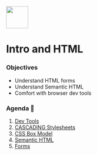 # <img src="https://cloud.githubusercontent.com/assets/8397980/19818474/bd21af4c-9d04-11e6-8df6-1ed154718dce.png" height="60">

# Intro and HTML

### Objectives

- Understand HTML forms
- Understand Semantic HTML
- Comfort with browser dev tools

### Agenda :rocket:

1. [Dev Tools](resources/dev_tools,md)
2. [CASCADING Stylesheets](resources/cascading_stylesheets.md)
3. [CSS Box Model](resources/css_box_model.md)
4. [Semantic HTML](resources/semantic_html.md)
5. [Forms](resources/forms.md)
